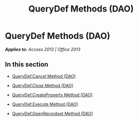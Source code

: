 ﻿---
title: QueryDef Methods (DAO)
TOCTitle: Methods
ms:assetid: f83b6936-6f43-40b3-84c2-7fb9303afac2
ms:mtpsurl: https://msdn.microsoft.com/en-us/library/Dn180152(v=office.15)
ms:contentKeyID: 52075101
ms.date: 09/18/2015
mtps_version: v=office.15
---

# QueryDef Methods (DAO)


_**Applies to:** Access 2013 | Office 2013_

## In this section

  - [QueryDef.Cancel Method (DAO)](querydef-cancel-method-dao.md)

  - [QueryDef.Close Method (DAO)](querydef-close-method-dao.md)

  - [QueryDef.CreateProperty Method (DAO)](querydef-createproperty-method-dao.md)

  - [QueryDef.Execute Method (DAO)](querydef-execute-method-dao.md)

  - [QueryDef.OpenRecordset Method (DAO)](querydef-openrecordset-method-dao.md)


